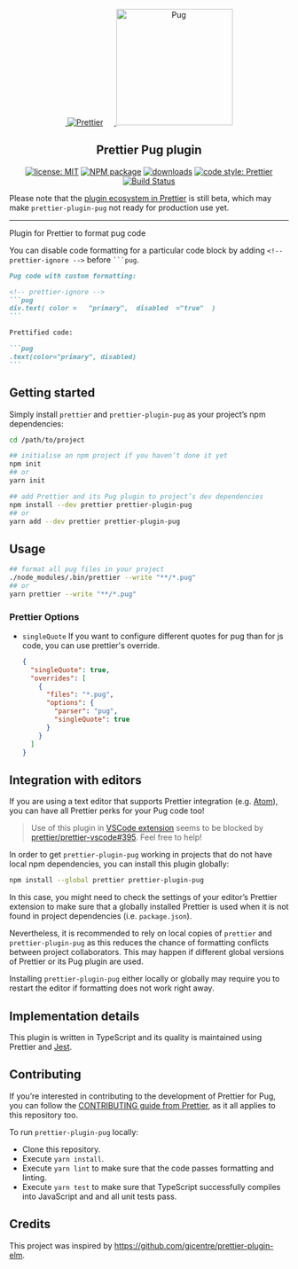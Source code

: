 <p align="center">
  &nbsp;&nbsp;<a href="https://prettier.io">
    <img alt="Prettier" src="https://cdn.rawgit.com/prettier/prettier-logo/master/images/prettier-icon-light.svg"><!--
  --></a>&nbsp;&nbsp;
  &nbsp;&nbsp;<a href="https://pugjs.org">
    <img alt="Pug" src="https://cdn.rawgit.com/pugjs/pug-logo/eec436cee8fd9d1726d7839cbe99d1f694692c0c/SVG/pug-final-logo-_-colour-128.svg" height="210"><!--
  --></a>&nbsp;&nbsp;
</p>

<h2 align="center">Prettier Pug plugin</h2>

<p align="center">
  <a href="https://github.com/Shinigami92/prettier-plugin-pug/blob/master/LICENSE">
    <img alt="license: MIT" src="https://img.shields.io/github/license/Shinigami92/prettier-plugin-pug.svg?style=flat-square"><!--
  --></a>
  <a href="https://www.npmjs.com/package/prettier-plugin-pug">
    <img alt="NPM package" src="https://img.shields.io/npm/v/prettier-plugin-pug.svg?style=flat-square"><!--
  --></a>
  <a href="https://www.npmjs.com/package/prettier-plugin-pug">
    <img alt="downloads" src="https://img.shields.io/npm/dt/prettier-plugin-pug.svg?style=flat-square"><!--
   --></a>
  <a href="#badge">
    <img alt="code style: Prettier" src="https://img.shields.io/badge/code_style-prettier-ff69b4.svg?style=flat-square"><!--
  --></a>
  <a href="https://dev.azure.com/shinigami92/prettier-plugin-pug/_build/latest?definitionId=1&branchName=master">
    <img alt="Build Status" src="https://dev.azure.com/shinigami92/prettier-plugin-pug/_apis/build/status/Shinigami92.prettier-plugin-pug?branchName=master"><!--
  --></a>
</p>

Please note that the [plugin ecosystem in Prettier](https://prettier.io/docs/en/plugins.html) is still beta, which may make <nobr>`prettier-plugin-pug`</nobr> not ready for production use yet.

---

Plugin for Prettier to format pug code

You can disable code formatting for a particular code block by adding <nobr>`<!-- prettier-ignore -->`</nobr> before ` ```pug `.

````markdown
Pug code with custom formatting:

<!-- prettier-ignore -->
```pug
div.text( color =   "primary",  disabled  ="true"  )
```

Prettified code:

```pug
.text(color="primary", disabled)
```
````

## Getting started

Simply install `prettier` and `prettier-plugin-pug` as your project’s npm dependencies:

```bash
cd /path/to/project

## initialise an npm project if you haven’t done it yet
npm init
## or
yarn init

## add Prettier and its Pug plugin to project’s dev dependencies
npm install --dev prettier prettier-plugin-pug
## or
yarn add --dev prettier prettier-plugin-pug
```

## Usage

```bash
## format all pug files in your project
./node_modules/.bin/prettier --write "**/*.pug"
## or
yarn prettier --write "**/*.pug"
```

### Prettier Options

- `singleQuote`
  If you want to configure different quotes for pug than for js code, you can use prettier's override.
  ```json
  {
    "singleQuote": true,
    "overrides": [
      {
        "files": "*.pug",
        "options": {
          "parser": "pug",
          "singleQuote": true
        }
      }
    ]
  }
  ```

## Integration with editors

If you are using a text editor that supports Prettier integration (e.g. [Atom](https://atom.io/packages/prettier-atom)), you can have all Prettier perks for your Pug code too!

> Use of this plugin in [VSCode extension](https://github.com/prettier/prettier-vscode) seems to be blocked by [prettier/prettier-vscode#395](https://github.com/prettier/prettier-vscode/issues/395).
> Feel free to help!

In order to get `prettier-plugin-pug` working in projects that do not have local npm dependencies, you can install this plugin globally:

```bash
npm install --global prettier prettier-plugin-pug
```

In this case, you might need to check the settings of your editor’s Prettier extension to make sure that a globally installed Prettier is used when it is not found in project dependencies (i.e. `package.json`).

Nevertheless, it is recommended to rely on local copies of `prettier` and `prettier-plugin-pug` as this reduces the chance of formatting conflicts between project collaborators.
This may happen if different global versions of Prettier or its Pug plugin are used.

Installing `prettier-plugin-pug` either locally or globally may require you to restart the editor if formatting does not work right away.

## Implementation details

This plugin is written in TypeScript and its quality is maintained using Prettier and [Jest](https://jestjs.io).

## Contributing

If you’re interested in contributing to the development of Prettier for Pug, you can follow the [CONTRIBUTING guide from Prettier](https://github.com/prettier/prettier/blob/master/CONTRIBUTING.md), as it all applies to this repository too.

To run `prettier-plugin-pug` locally:

- Clone this repository.
- Execute `yarn install`.
- Execute `yarn lint` to make sure that the code passes formatting and linting.
- Execute `yarn test` to make sure that TypeScript successfully compiles into JavaScript and and all unit tests pass.

## Credits

This project was inspired by https://github.com/gicentre/prettier-plugin-elm.
